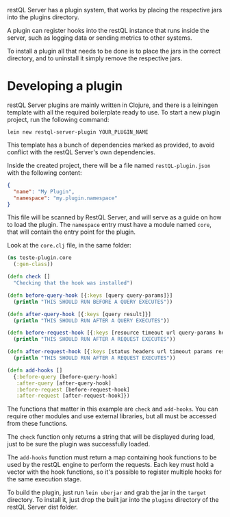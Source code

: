 restQL Server has a plugin system, that works by placing the respective jars into the plugins directory.

A plugin can register hooks into the restQL instance that runs inside the server, such as logging data or sending metrics to other systems.

To install a plugin all that needs to be done is to place the jars in the correct directory, and to uninstall it simply remove the respective jars.

# Developing a plugin

restQL Server plugins are mainly written in Clojure, and there is a leiningen template with all the required boilerplate ready to use. To start a new plugin project, run the following command:

`lein new restql-server-plugin YOUR_PLUGIN_NAME`

This template has a bunch of dependencies marked as provided, to avoid conflict with the restQL Server's own dependencies.

Inside the created project, there will be a file named `restQL-plugin.json` with the following content:

```json
{
  "name": "My Plugin",
  "namespace": "my.plugin.namespace"
}
```

This file will be scanned by RestQL Server, and will serve as a guide on how to load the plugin. The `namespace` entry must have a module named `core`, that will contain the entry point for the plugin.

Look at the `core.clj` file, in the same folder:

```clojure
(ns teste-plugin.core
  (:gen-class))

(defn check []
  "Checking that the hook was installed")

(defn before-query-hook [{:keys [query query-params]}]
  (println "THIS SHOULD RUN BEFORE A QUERY EXECUTES"))

(defn after-query-hook [{:keys [query result]}]
  (println "THIS SHOULD RUN AFTER A QUERY EXECUTES"))

(defn before-request-hook [{:keys [resource timeout url query-params headers]}]
  (println "THIS SHOULD RUN AFTER A REQUEST EXECUTES"))

(defn after-request-hook [{:keys [status headers url timeout params response-time]}]
  (println "THIS SHOULD RUN AFTER A REQUEST EXECUTES"))

(defn add-hooks []
  {:before-query [before-query-hook]
   :after-query [after-query-hook]
   :before-request [before-request-hook]
   :after-request [after-request-hook]})
```

The functions that matter in this example are `check` and `add-hooks`. You can require other modules and use external libraries, but all must be accessed from these functions.

The `check` function only returns a string that will be displayed during load, just to be sure the plugin was successfully loaded.

The `add-hooks` function must return a map containing hook functions to be used by the restQL engine to perform the requests. Each key must hold a vector with the hook functions, so it's possible to register multiple hooks for the same execution stage.

To build the plugin, just run `lein uberjar` and grab the jar in the `target` directory. To install it, just drop the built jar into the `plugins` directory of the restQL Server dist folder.